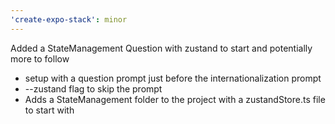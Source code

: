 ```yaml
---
'create-expo-stack': minor
---
```


Added a StateManagement Question with zustand to start and potentially more to follow

- setup with a question prompt just before the internationalization prompt
- --zustand flag to skip the prompt
- Adds a StateManagement folder to the project with a zustandStore.ts file to start with
